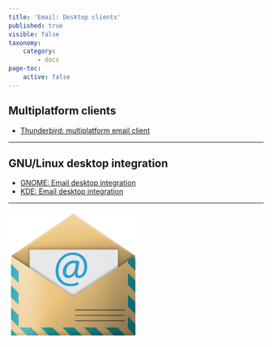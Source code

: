 ```yaml
---
title: 'Email: Desktop clients'
published: true
visible: false
taxonomy:
    category:
        - docs
page-toc:
    active: false
---
```


## Multiplatform clients
- [Thunderbird: multiplatform email client](thunderbird)

---

## GNU/Linux desktop integration
- [GNOME: Email desktop integration](gnome-desktop-integration)
- [KDE: Email desktop integration](kde-desktop-integration)

---
![](en/email_icon.png)
